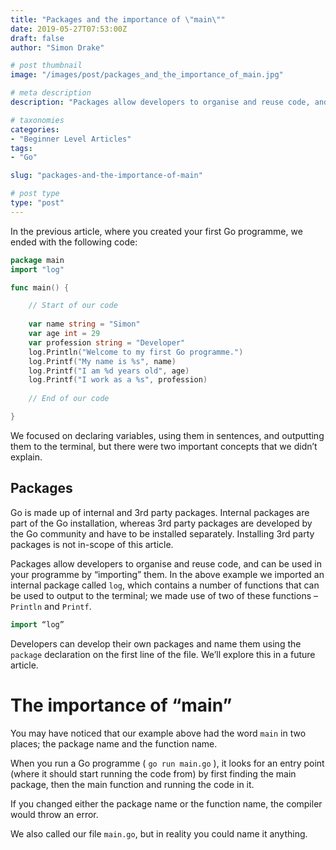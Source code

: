 ```yaml
---
title: "Packages and the importance of \"main\""
date: 2019-05-27T07:53:00Z
draft: false
author: "Simon Drake"

# post thumbnail
image: "/images/post/packages_and_the_importance_of_main.jpg"

# meta description
description: "Packages allow developers to organise and reuse code, and can be used in your programme by “importing” them. "

# taxonomies
categories:
- "Beginner Level Articles"
tags:
- "Go"

slug: "packages-and-the-importance-of-main"

# post type
type: "post"
---
```



In the previous article, where you created your first Go programme, we ended with the following code:

```go
package main
import "log"

func main() {

    // Start of our code
    
    var name string = "Simon"
    var age int = 29
    var profession string = "Developer"
    log.Println("Welcome to my first Go programme.")
    log.Printf("My name is %s", name)
    log.Printf("I am %d years old", age)
    log.Printf("I work as a %s", profession)
    
    // End of our code

}
```



We focused on declaring variables, using them in sentences, and outputting them to the terminal, but there were two important concepts that we didn’t explain.

## Packages

Go is made up of internal and 3rd party packages. Internal packages are part of the Go installation, whereas 3rd party packages are developed by the Go community and have to be installed separately. Installing 3rd party packages is not in-scope of this article.

Packages allow developers to organise and reuse code, and can be used in your programme by “importing” them.  In the above example we imported an internal package called `log`, which contains a number of functions that can be used to output to the terminal; we made use of two of these functions – `Println` and `Printf`.

```go
import “log”
```



Developers can develop their own packages and name them using the `package` declaration on the first line of the file. We’ll explore this in a future article.

# The importance of “main”

You may have noticed that our example above had the word `main` in two places; the package name and the function name.

When you run a Go programme ( `go run main.go` ), it looks for an entry point (where it should start running the code from) by first finding the main package, then the main function and running the code in it.

If you changed either the package name or the function name, the compiler would throw an error.

We also called our file `main.go`, but in reality you could name it anything.


